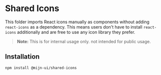 # Shared Icons

This folder imports React icons manually as components without adding `react-icons` as a dependency. This means users don't have to install `react-icons` additionally and are free to use any icon library they prefer.

> **Note:** This is for internal usage only. not intended for public usage.

## Installation

```sh
npm install @mijn-ui/shared-icons
```
